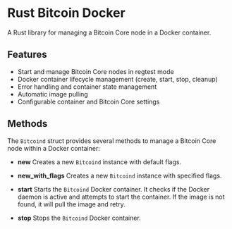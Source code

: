# Rust Bitcoin Docker

A Rust library for managing a Bitcoin Core node in a Docker container.

## Features
- Start and manage Bitcoin Core nodes in regtest mode
- Docker container lifecycle management (create, start, stop, cleanup)
- Error handling and container state management
- Automatic image pulling
- Configurable container and Bitcoin Core settings



## Methods

The `Bitcoind` struct provides several methods to manage a Bitcoin Core node within a Docker container:

- **new**
  Creates a new `Bitcoind` instance with default flags.

- **new_with_flags**
  Creates a new `Bitcoind` instance with specified flags.

- **start**
  Starts the `Bitcoind` Docker container. It checks if the Docker daemon is active and attempts to start the container. If the image is not found, it will pull the image and retry.

- **stop**
  Stops the `Bitcoind` Docker container.

 









